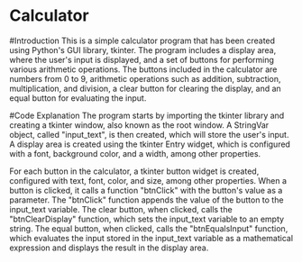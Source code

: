 # Calculator

#Introduction
This is a simple calculator program that has been created using Python's GUI library, tkinter. The program includes a display area, where the user's input is displayed, and a set of buttons for performing various arithmetic operations. The buttons included in the calculator are numbers from 0 to 9, arithmetic operations such as addition, subtraction, multiplication, and division, a clear button for clearing the display, and an equal button for evaluating the input.

#Code Explanation
The program starts by importing the tkinter library and creating a tkinter window, also known as the root window. A StringVar object, called "input_text", is then created, which will store the user's input. A display area is created using the tkinter Entry widget, which is configured with a font, background color, and a width, among other properties.

For each button in the calculator, a tkinter button widget is created, configured with text, font, color, and size, among other properties. When a button is clicked, it calls a function "btnClick" with the button's value as a parameter. The "btnClick" function appends the value of the button to the input_text variable. The clear button, when clicked, calls the "btnClearDisplay" function, which sets the input_text variable to an empty string. The equal button, when clicked, calls the "btnEqualsInput" function, which evaluates the input stored in the input_text variable as a mathematical expression and displays the result in the display area.
